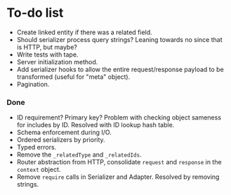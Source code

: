 # To-do list

- Create linked entity if there was a related field.
- Should serializer process query strings? Leaning towards no since that is HTTP, but maybe?
- Write tests with tape.
- Server initialization method.
- Add serializer hooks to allow the entire request/response payload to be transformed (useful for "meta" object).
- Pagination.

### Done

- ID requirement? Primary key? Problem with checking object sameness for includes by ID. Resolved with ID lookup hash table.
- Schema enforcement during I/O.
- Ordered serializers by priority.
- Typed errors.
- Remove the `_relatedType` and `_relatedIds`.
- Router abstraction from HTTP, consolidate `request` and `response` in the `context` object.
- Remove `require` calls in Serializer and Adapter. Resolved by removing strings.
